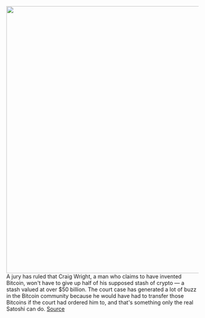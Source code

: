 <img src='https://cdn.vox-cdn.com/thumbor/HziDF6kY0bN0TA8f0KMeJKuscmQ=/0x0:3000x2000/1200x800/filters:focal(1260x760:1740x1240)/cdn.vox-cdn.com/uploads/chorus_image/image/70241274/acastro_170726_1777_0007_v6.0.jpg' width='700px' /><br/>
A jury has ruled that Craig Wright, a man who claims to have invented Bitcoin, won't have to give up half of his supposed stash of crypto — a stash valued at over $50 billion. The court case has generated a lot of buzz in the Bitcoin community because he would have had to transfer those Bitcoins if the court had ordered him to, and that's something only the real Satoshi can do.
<a href='https://www.theverge.com/2021/12/7/22821535/bitcoin-inventor-trial-satoshi-nakamoto-craig-wright-identity-ruling'> Source <a/>